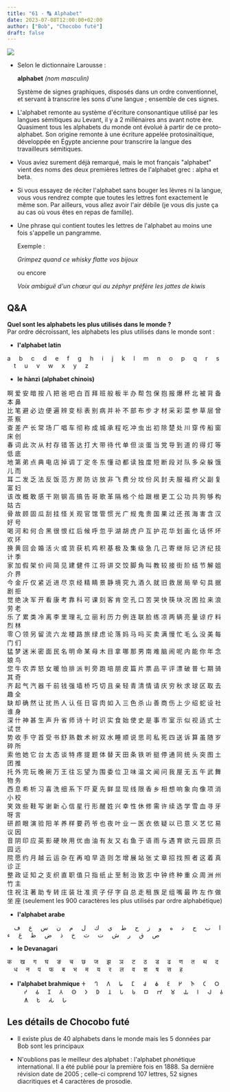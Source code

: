 ```yaml
---
title: "61 - 🔠 Alphabet"
date: 2023-07-08T12:00:00+02:00
author: ["Bob", "Chocobo futé"]
draft: false
---
```


![](/img/61.jpg)

- Selon le dictionnaire Larousse :

	**alphabet** *(nom masculin)*

	Système de signes graphiques, disposés dans un ordre conventionnel, et servant à transcrire les sons d'une langue ; ensemble de ces signes.

- L'alphabet remonte au système d'écriture consonantique utilisé par les langues sémitiques au Levant, il y a 2 millénaires ans avant notre ère. Quasiment tous les alphabets du monde ont évolué à partir de ce proto-alphabet. Son origine remonte à une écriture appelée protosinaïtique, développée en Égypte ancienne pour transcrire la langue des travailleurs sémitiques.

- Vous aviez surement déjà remarqué, mais le mot français "alphabet" vient des noms des deux premières lettres de l'alphabet grec : alpha et beta.

- Si vous essayez de réciter l'alphabet sans bouger les lèvres ni la langue, vous vous rendrez compte que toutes les lettres font exactement le même son. Par ailleurs, vous allez avoir l'air débile (je vous dis juste ça au cas où vous êtes en repas de famille).  

- Une phrase qui contient toutes les lettres de l'alphabet au moins une fois s'appelle un pangramme.

	Exemple :  

	*Grimpez quand ce whisky flatte vos bijoux*

	ou encore

	*Voix ambiguë d'un chœur qui au zéphyr préfère les jattes de kiwis*

## Q&A

**Quel sont les alphabets les plus utilisés dans le monde ?**  
Par ordre décroissant, les alphabets les plus utilisés dans le monde sont :

- **l'alphabet latin**

a     b     c     d     e     f     g     h     i     j     k     l     m     n     o     p     q     r     s     t     u     v     w     x     y     z  

- **le hànzì (alphabet chinois)**

啊 爱 安 暗 按 八 把 爸 吧 白 百 拜 班 般 板 半 办 帮 包 保 抱 报 爆 杯 北 被 背 备 本 鼻  
比 笔 避 必 边 便 遍 辨 变 标 表 别 病 并 补 不 部 布 步 才 材 采 彩 菜 参 草 层 曾 茶 察  
查 差 产 长 常 场 厂 唱 车 彻 称 成 城 承 程 吃 冲 虫 出 初 除 楚 处 川 穿 传 船 窗 床 创  
春 词 此 次 从 村 存 错 答 达 打 大 带 待 代 单 但 淡 蛋 当 党 导 到 道 的 得 灯 等 低 底  
地 第 弟 点 典 电 店 掉 调 丁 定 冬 东 懂 动 都 读 独 度 短 断 段 对 队 多 朵 躲 饿 儿 而  
耳 二 发 乏 法 反 饭 范 方 房 防 访 放 非 飞 费 分 坟 份 风 封 夫 服 福 府 父 副 复 富 妇  
该 改 概 敢 感 干 刚 钢 高 搞 告 哥 歌 革 隔 格 个 给 跟 根 更 工 公 功 共 狗 够 构 姑 古  
骨 故 顾 固 瓜 刮 挂 怪 关 观 官 馆 管 惯 光 广 规 鬼 贵 国 果 过 还 孩 海 害 含 汉 好 号  
喝 河 和 何 合 黑 很 恨 红 后 候 呼 忽 乎 湖 胡 虎 户 互 护 花 华 划 画 化 话 怀 坏 欢 环  
换 黄 回 会 婚 活 火 或 货 获 机 鸡 积 基 极 及 集 级 急 几 己 寄 继 际 记 济 纪 技 计 季  
家 加 假 架 价 间 简 见 建 健 件 江 将 讲 交 饺 脚 角 叫 教 较 接 街 阶 结 节 解 姐 介 界  
今 金 斤 仅 紧 近 进 尽 京 经 精 睛 景 静 境 究 九 酒 久 就 旧 救 居 局 举 句 具 据 剧 拒  
觉 绝 决 军 开 看 康 考 靠 科 可 课 刻 客 肯 空 孔 口 苦 哭 快 筷 块 况 困 拉 来 浪 劳 老  
乐 了 累 类 冷 离 李 里 理 礼 立 丽 利 历 力 例 连 联 脸 练 凉 两 辆 亮 量 谅 疗 料 烈 林  
零 〇 领 另 留 流 六 龙 楼 路 旅 绿 虑 论 落 妈 马 吗 买 卖 满 慢 忙 毛 么 没 美 每 门 们  
猛 梦 迷 米 密 面 民 名 明 命 某 母 木 目 拿 哪 那 男 南 难 脑 闹 呢 内 能 你 年 念 娘 鸟  
您 牛 农 弄 怒 女 暖 怕 排 派 判 旁 跑 培 朋 皮 篇 片 票 品 平 评 漂 破 普 七 期 骑 其 奇  
齐 起 气 汽 器 千 前 钱 强 墙 桥 巧 切 且 亲 轻 青 清 情 请 庆 穷 秋 求 球 区 取 去 趣 全  
缺 却 确 然 让 扰 热 人 认 任 日 容 肉 如 入 三 色 杀 山 善 商 伤 上 少 绍 蛇 设 社 谁 身  
深 什 神 甚 生 声 升 省 师 诗 十 时 识 实 食 始 使 史 是 事 市 室 示 似 视 适 式 士 试 世  
势 收 手 守 首 受 书 舒 熟 数 术 树 双 水 睡 顺 说 思 司 私 死 四 送 诉 算 虽 随 岁 碎 所  
索 他 她 它 台 太 态 谈 特 疼 提 题 体 替 天 田 条 铁 听 挺 停 通 同 统 头 突 图 土 团 推  
托 外 完 玩 晚 碗 万 王 往 忘 望 为 围 委 位 卫 味 温 文 闻 问 我 屋 无 五 午 武 舞 物 务  
西 息 希 析 习 喜 洗 细 系 下 吓 夏 先 鲜 显 现 线 限 香 乡 相 想 响 象 向 像 项 消 小 校  
笑 效 些 鞋 写 谢 新 心 信 星 行 形 醒 姓 兴 幸 性 休 修 需 许 续 选 学 雪 血 寻 牙 呀 言  
研 颜 眼 演 验 阳 羊 养 样 要 药 爷 也 夜 叶 业 一 医 衣 依 疑 以 已 意 义 艺 忆 易 议 因  
音 阴 印 应 英 影 硬 映 用 优 由 油 有 友 又 右 鱼 于 语 雨 与 遇 育 欲 元 园 原 员 园 远  
院 愿 约 月 越 云 运 杂 在 再 咱 早 造 则 怎 增 展 站 张 丈 章 招 找 照 者 这 着 真 诊 正  
整 政 证 知 之 支 织 直 职 值 只 指 纸 止 至 制 治 致 志 中 钟 终 种 重 众 周 洲 州 竹 主  
住 祝 注 著 助 专 转 庄 装 壮 准 资 子 仔 字 自 总 走 租 族 足 组 嘴 最 昨 左 作 做 坐 座
(seulement les 900 caractères les plus utilisés par ordre alphabétique)  

- **l'alphabet arabe**

ا     ب     ج     د     ه     و     ز     ح     ط     ي     ك     ل     م     ن     س     ع     ف     ص     ق     ر     ش     ت     ث     خ     ذ     ض     ظ     غ     ء‎  

- **le Devanagari**

क     ख     ग     घ     ङ     च     छ     ज     झ     ञ     ट     ठ     ड     ढ     ण     त     थ     द     ध     न     प     फ     ब     भ     म     य     र     ल     व     श     ष     स     ह  

- **l'alphabet brahmique**
𑀓     𑀔     𑀕     𑀖     𑀗     𑀘     𑀙     𑀚     𑀛     𑀜     𑀝     𑀞     𑀟     𑀠     𑀡     𑀢     𑀣     𑀤     𑀥     𑀦     𑀧     𑀨     𑀩     𑀪     𑀫     𑀬     𑀭     𑀮     𑀯     𑀰     𑀱     𑀲     𑀳

## Les détails de Chocobo futé

- Il existe plus de 40 alphabets dans le monde mais les 5 données par Bob sont les principaux

- N'oublions pas le meilleur des alphabet : l'alphabet phonétique international. Il a été publié pour la première fois en 1888. Sa dernière révision date de 2005 ; celle-ci comprend 107 lettres, 52 signes diacritiques et 4 caractères de prosodie.